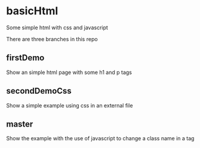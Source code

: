 # basicHtml
Some simple html with css and javascript

There are three branches in this repo
## firstDemo  
Show an simple html page with some h1 and p tags
  
## secondDemoCss  
Show a simple example using css in an external file

## master  
Show the example with the use of javascript to change a class name in a tag
